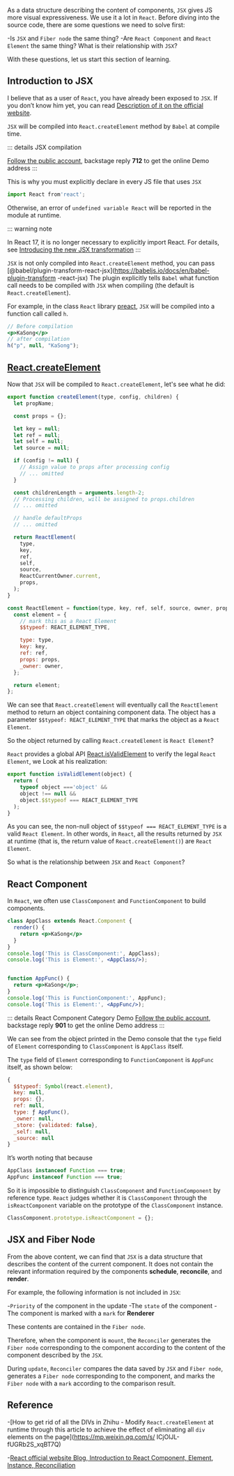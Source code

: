 As a data structure describing the content of components, `JSX` gives JS more visual expressiveness. We use it a lot in `React`. Before diving into the source code, there are some questions we need to solve first:

-Is `JSX` and `Fiber node` the same thing?
-Are `React Component` and `React Element` the same thing? What is their relationship with `JSX`?

With these questions, let us start this section of learning.

## Introduction to JSX
I believe that as a user of `React`, you have already been exposed to `JSX`. If you don’t know him yet, you can read [Description of it on the official website](https://react.docschina.org/docs/introducing-jsx.html).

`JSX` will be compiled into `React.createElement` method by `Babel` at compile time.

::: details JSX compilation

[Follow the public account](../me.html), backstage reply **712** to get the online Demo address
:::

This is why you must explicitly declare in every JS file that uses `JSX`
```js
import React from'react';
```
Otherwise, an error of `undefined variable React` will be reported in the module at runtime.

::: warning note

In React 17, it is no longer necessary to explicitly import React. For details, see [Introducing the new JSX transformation](https://zh-hans.reactjs.org/blog/2020/09/22/introducing-the-new-jsx-transform.html)
:::

`JSX` is not only compiled into `React.createElement` method, you can pass [@babel/plugin-transform-react-jsx](https://babeljs.io/docs/en/babel-plugin-transform -react-jsx) The plugin explicitly tells `Babel` what function call needs to be compiled with `JSX` when compiling (the default is `React.createElement`).

For example, in the class `React` library [preact](https://github.com/preactjs/preact), `JSX` will be compiled into a function call called `h`.
```jsx
// Before compilation
<p>KaSong</p>
// after compilation
h("p", null, "KaSong");
```

## [React.createElement](https://github.com/facebook/react/blob/1fb18e22ae66fdb1dc127347e169e73948778e5a/packages/react/src/ReactElement.js#L348)

Now that `JSX` will be compiled to `React.createElement`, let's see what he did:

```js
export function createElement(type, config, children) {
  let propName;

  const props = {};

  let key = null;
  let ref = null;
  let self = null;
  let source = null;

  if (config != null) {
    // Assign value to props after processing config
    // ... omitted
  }

  const childrenLength = arguments.length-2;
  // Processing children, will be assigned to props.children
  // ... omitted

  // handle defaultProps
  // ... omitted

  return ReactElement(
    type,
    key,
    ref,
    self,
    source,
    ReactCurrentOwner.current,
    props,
  );
}

const ReactElement = function(type, key, ref, self, source, owner, props) {
  const element = {
    // mark this as a React Element
    $$typeof: REACT_ELEMENT_TYPE,

    type: type,
    key: key,
    ref: ref,
    props: props,
    _owner: owner,
  };

  return element;
};
```

We can see that `React.createElement` will eventually call the `ReactElement` method to return an object containing component data. The object has a parameter `$$typeof: REACT_ELEMENT_TYPE` that marks the object as a `React Element`.

So the object returned by calling `React.createElement` is `React Element`?

`React` provides a global API [React.isValidElement](https://github.com/facebook/react/blob/1fb18e22ae66fdb1dc127347e169e73948778e5a/packages/react/src/ReactElement.js#L547) to verify the legal `React Element`, we Look at his realization:

```js
export function isValidElement(object) {
  return (
    typeof object ==='object' &&
    object !== null &&
    object.$$typeof === REACT_ELEMENT_TYPE
  );
}
```

As you can see, the non-null object of `$$typeof === REACT_ELEMENT_TYPE` is a valid `React Element`. In other words, in `React`, all the results returned by `JSX` at runtime (that is, the return value of `React.createElement()`) are `React Element`.

So what is the relationship between `JSX` and `React Component`?

## React Component

In `React`, we often use `ClassComponent` and `FunctionComponent` to build components.

```jsx
class AppClass extends React.Component {
  render() {
    return <p>KaSong</p>
  }
}
console.log('This is ClassComponent:', AppClass);
console.log('This is Element:', <AppClass/>);


function AppFunc() {
  return <p>KaSong</p>;
}
console.log('This is FunctionComponent:', AppFunc);
console.log('This is Element:', <AppFunc/>);
```

::: details React Component Category Demo
[Follow the public account](../me.html), backstage reply **901** to get the online Demo address
:::

We can see from the object printed in the Demo console that the `type` field of `Element` corresponding to `ClassComponent` is `AppClass` itself.

The `type` field of `Element` corresponding to `FunctionComponent` is `AppFunc` itself, as shown below:

```js
{
  $$typeof: Symbol(react.element),
  key: null,
  props: {},
  ref: null,
  type: ƒ AppFunc(),
  _owner: null,
  _store: {validated: false},
  _self: null,
  _source: null
}
```

It’s worth noting that because

```js
AppClass instanceof Function === true;
AppFunc instanceof Function === true;
```

So it is impossible to distinguish `ClassComponent` and `FunctionComponent` by reference type. `React` judges whether it is `ClassComponent` through the `isReactComponent` variable on the prototype of the `ClassComponent` instance.

```js
ClassComponent.prototype.isReactComponent = {};
```

## JSX and Fiber Node

From the above content, we can find that `JSX` is a data structure that describes the content of the current component. It does not contain the relevant information required by the components **schedule**, **reconcile**, and **render**.

For example, the following information is not included in `JSX`:

-`Priority` of the component in the update
-The `state` of the component
-The component is marked with a `mark` for **Renderer**

These contents are contained in the `Fiber node`.

Therefore, when the component is `mount`, the `Reconciler` generates the `Fiber node` corresponding to the component according to the content of the component described by the `JSX`.

During `update`, `Reconciler` compares the data saved by `JSX` and `Fiber node`, generates a `Fiber node` corresponding to the component, and marks the `Fiber node` with a `mark` according to the comparison result.

## Reference

-[How to get rid of all the DIVs in Zhihu - Modify `React.createElement` at runtime through this article to achieve the effect of eliminating all `div` elements on the page](https://mp.weixin.qq.com/s/ ICjOlJL-fUGRb2S_xqBT7Q)

-[React official website Blog, Introduction to React Component, Element, Instance, Reconciliation](https://reactjs.org/blog/2015/12/18/react-components-elements-and-instances.html)